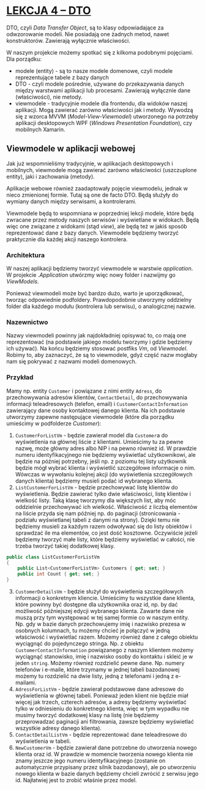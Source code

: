 # [LEKCJA 4 – DTO](https://kurs.szkoladotneta.pl/zostan-programista-asp-net/tydzien-8-od-widoku-do-modelu/lekcja-4-dto/)
DTO, czyli _Data Transfer Object_, są to klasy odpowiadające za odwzorowanie modeli. Nie posiadają one żadnych metod, nawet konstruktorów. Zawierają wyłącznie właściwości.

W naszym projekcie możemy spotkać się z kilkoma podobnymi pojęciami. Dla porządku:
* modele (entity) - są to nasze modele domenowe, czyli modele reprezentujące tabele z bazy danych
* DTO - czyli modele pośrednie, używane do przekazywania danych między warstwami aplikacji lub procesami. Zawierają wyłącznie dane (właściwości), nie metody.
* viewmodele - tradycyjnie modele dla frontendu, dla widoków naszej aplikacji. Mogą zawierać zarówno właściwości jak i metody. Wywodzą się z wzorca MVVM (_Model-View-Viewmodel_) utworzonego na potrzeby aplikacji desktopowych WPF (_Windows Presentation Foundation_), czy mobilnych Xamarin.

## Viewmodele w aplikacji webowej
Jak już wspomnieliśmy tradycyjnie, w aplikacjach desktopowych i mobilnych, viewmodele mogą zawierać zarówno właściwości (uszczuplone entity), jaki i zachowania (metody).

Aplikacje webowe również zaadaptowały pojęcie viewmodelu, jednak w nieco zmienionej formie. Tutaj są one de facto DTO. Będą służyły do wymiany danych między serwisami, a kontrolerami.

Viewmodele będą to wspomniana w poprzedniej lekcji modele, które będą zwracane przez metody naszych serwisów i wyświetlane w widokach. Będą więc one związane z widokami (stąd _view_), ale będą też w jakiś sposób reprezentować dane z bazy danych. Viewmodele będziemy tworzyć praktycznie dla każdej akcji naszego kontrolera.
### Architektura
W naszej aplikacji będziemy tworzyć viewmodele w warstwie _application_. W projekcie _.Application_ utwórzmy więc nowy folder i nazwijmy go _ViewModels_.

Ponieważ viewmodeli może być bardzo dużo, warto je uporządkować, tworząc odpowiednie podfoldery. Prawdopodobnie utworzymy oddzielny folder dla każdego modułu (kontrolera lub serwisu), o analogicznej nazwie.
### Nazewnictwo
Nazwy viewmodeli powinny jak najdokładniej opisywać to, co mają one reprezentować (na podstawie jakiego modelu tworzymy i gdzie będziemy ich używać). Na końcu będziemy stosować postfiks _Vm_, od _Viewmodel_. Robimy to, aby zaznaczyć, że są to viewmodele, gdyż część nazw mogłaby nam się pokrywać z nazwami modeli domenowych.
### Przykład
Mamy np. entity `Customer` i powiązane z nimi entity `Adress`, do przechowywania adresów klientów, `ContactDetail`, do przechowywania informacji teleadresowych (telefon, email) i `CustomerContactInformation` zawierający dane osoby kontaktowej danego klienta. Na ich podstawie utworzymy zapewne następujące viewmodele (które dla porządku umieścimy w podfolderze _Customer_):
1. `CustomerForListVm` - będzie zawierał model dla `Customer`a do wyświetlenia na głównej liście z klientami. Umieścimy tu za pewne nazwę, może główny adres albo NIP i na pewno również id. W prawdzie numeru identyfikacyjnego nie będziemy wyświetlać użytkownikowi, ale będzie na później potrzebny, jeśli np. z poziomu tej listy użytkownik będzie mógł wybrać klienta i wyświetlić szczegółowe informacje o nim. Wówczas w wywołaniu kolejnej akcji (do wyświetlenia szczegółowych danych klienta) będziemy musieli podać id wybranego klienta.
2. `ListCustomerForListVm` - będzie przechowywać listę klientów do wyświetlenia. Będzie zawierać tylko dwie właściwości, listę klientów i wielkość listy. Taką klasę tworzymy dla większych list, aby móc oddzielnie przechowywać ich wielkość. Właściwość z liczbą elementów na liście przyda się nam później np. do paginacji (stronicowania - podziału wyświetlanej tabeli z danymi na strony). Dzięki temu nie będziemy musieli za każdym razem odwoływać się do listy obiektów i sprawdzać ile ma elementów, co jest dość kosztowne. Oczywiście jeżeli będziemy tworzyć małe listy, które będziemy wyświetlać w całości, nie trzeba tworzyć takiej dodatkowej klasy.
```csharp =
public class ListCustomerForListVm
{
    public List<CustomerForListVm> Customers { get; set; }
    public int Count { get; set; }
}
```
3. `CustomerDetailsVm` - będzie służył do wyświetlenia szczegółowych informacji o konkretnym kliencie. Umieścimy tu wszystkie dane klienta, które powinny być dostępne dla użytkownika oraz id, np. by dać możliwość późniejszej edycji wybranego klienta. Zawarte dane nie muszą przy tym występować w tej samej formie co w naszym entity. Np. gdy w bazie danych przechowujemy imię i nazwisko prezesa w osobnych kolumnach, tu możemy chcieć je połączyć w jedną właściwość i wyświetlać razem. Możemy również dane z całego obiektu wyciągnąć do pojedynczego stringa. Np. z obiektu `CustomerContactInformation` powiązanego z naszym klientem możemy wyciągnąć stanowisko, imię i nazwisko osoby do kontaktu i skleić je w jeden `string`. Możemy również rozdzielić pewne dane. Np. numery telefonów i e-maile, które trzymamy w jednej tabeli bazodanowej możemy tu rozdzielić na dwie listy, jedną z telefonami i jedną z e-mailami.
4. `AdressForListVm` - będzie zawierał podstawowe dane adresowe do wyświetlenia w głównej tabeli. Ponieważ jeden klient nie będzie miał więcej jak trzech, czterech adresów, a adresy będziemy wyświetlać tylko w odniesieniu do konkretnego klienta, więc w tym wypadku nie musimy tworzyć dodatkowej klasy na listę (nie będziemy przeprowadzać paginacji ani filtrowania, zawsze będziemy wyświetlać wszystkie adresy danego klienta).
5. `ContactDetailListVm` - będzie reprezentować dane teleadresowe do wyświetlenia w tabeli.
6. `NewCustomerVm` - będzie zawierał dane potrzebne do utworzenia nowego klienta oraz id. W prawdzie w momencie tworzenia nowego klienta nie znamy jeszcze jego numeru identyfikacyjnego (zostanie on automatycznie przypisany przez silnik bazodanowy), ale po utworzeniu nowego klienta w bazie danych będziemy chcieli zwrócić z serwisu jego id. Najłatwiej jest to zrobić właśnie przez model.